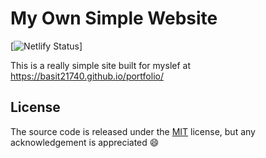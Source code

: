 # My Own Simple Website


[![Netlify Status](https://api.netlify.com/api/v1/badges/4e6d221b-aed0-41ca-adb9-aab8ab2147b0/deploy-status)]

This is a really simple site built for myslef at https://basit21740.github.io/portfolio/

## License
The source code is released under the [MIT](https://github.com/icheft/ntu-homepage/blob/master/LICENSE) license, but any acknowledgement is appreciated 😄
